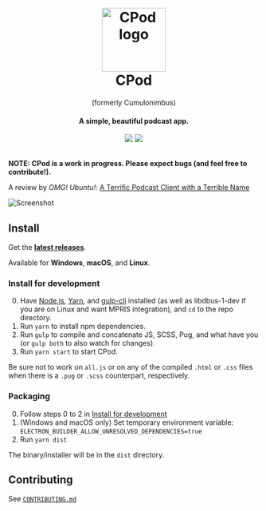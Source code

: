<h1 align="center">
  <br>
  <a href="https://github.com/z-------------/cumulonimbus">
    <img src="https://cdn.rawgit.com/z-------------/cumulonimbus/35c95868/build/icon.svg" width="128" height="128" alt="CPod logo" />
  </a>
  <br>
  CPod
  <br>
</h1>

<p align="center">(formerly Cumulonimbus)</p>
<h4 align="center">A simple, beautiful podcast app.</h4>

<div align="center">
  <a href="https://github.com/z-------------/cumulonimbus/releases"><img src="https://img.shields.io/github/release-date-pre/z-------------/cumulonimbus.svg?label=latest%20(pre)release" /></a>
  <a href="https://gitter.im/cpod-chat/Lobby"><img src="https://img.shields.io/gitter/room/cumulonimbus/cumulonimbus.svg" /></a>
</div>
<br>

**NOTE: CPod is a work in progress. Please expect bugs (and feel free to contribute!).**

A review by *OMG! Ubuntu!*: [A Terrific Podcast Client with a Terrible Name](http://www.omgubuntu.co.uk/2017/11/cumulonimbus-electron-podcast-client)

![Screenshot](https://i.imgur.com/S7K9wrr.png)

## Install

Get the [**latest releases**](https://github.com/z-------------/cumulonimbus/releases).

Available for **Windows**, **macOS**, and **Linux**.

### Install for development

0. Have [Node.js](https://nodejs.org/en/download/), [Yarn](https://yarnpkg.com/docs/install), and [gulp-cli](https://gulpjs.com/) installed (as well as libdbus-1-dev if you are on Linux and want MPRIS integration), and `cd` to the repo directory.
1. Run `yarn` to install npm dependencies.
2. Run `gulp` to compile and concatenate JS, SCSS, Pug, and what have you (or `gulp both` to also watch for changes).
3. Run `yarn start` to start CPod.

Be sure not to work on `all.js` or on any of the compiled `.html` or `.css` files when there is a `.pug` or `.scss` counterpart, respectively.

### Packaging

0. Follow steps 0 to 2 in [Install for development](#install-for-development)
1. (Windows and macOS only) Set temporary environment variable: `ELECTRON_BUILDER_ALLOW_UNRESOLVED_DEPENDENCIES=true`
2. Run `yarn dist`

The binary/installer will be in the `dist` directory.

## Contributing

See [`CONTRIBUTING.md`](CONTRIBUTING.md)
